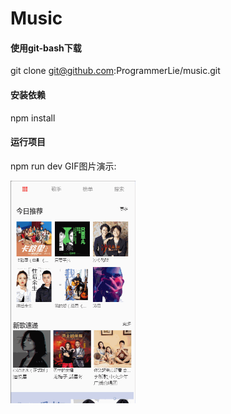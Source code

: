 # Music
#### 使用git-bash下载
git clone git@github.com:ProgrammerLie/music.git
#### 安装依赖
npm install
#### 运行项目
npm run dev
GIF图片演示:
<div align="left">
  <img src="https://github.com/ProgrammerLie/zaxiang/blob/master/image/vue01-03.gif" width="200"></img>
</div>
